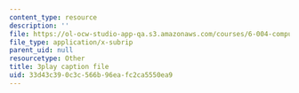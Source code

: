 ```yaml
---
content_type: resource
description: ''
file: https://ol-ocw-studio-app-qa.s3.amazonaws.com/courses/6-004-computation-structures-spring-2017/33d43c390c3c566b96eafc2ca5550ea9_vJqBBh2XFTM.vtt
file_type: application/x-subrip
parent_uid: null
resourcetype: Other
title: 3play caption file
uid: 33d43c39-0c3c-566b-96ea-fc2ca5550ea9
---
```

